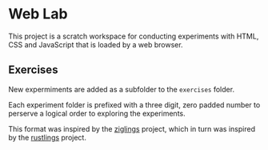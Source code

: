 # Web Lab

This project is a scratch workspace for conducting experiments with HTML, CSS and JavaScript that is loaded by a web browser.

## Exercises

New expermiments are added as a subfolder to the `exercises` folder.

Each experiment folder is prefixed with a three digit, zero padded number to perserve a logical order to exploring the experiments.

This format was inspired by the [ziglings](https://codeberg.org/ziglings/exercises) project, which in turn was inspired by the [rustlings](https://github.com/rust-lang/rustlings) project.

